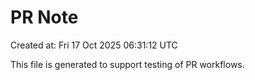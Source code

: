 # PR Note

Created at: Fri 17 Oct 2025 06:31:12 UTC

This file is generated to support testing of PR workflows.
